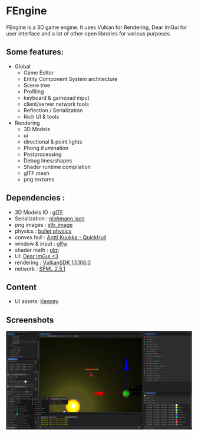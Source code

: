 # FEngine
FEngine is a 3D game engine. It uses Vulkan for Rendering, Dear ImGui for user interface and a lot of other open libraries for various purposes.

## Some features: 
* Global
	 * Game Editor
	 * Entity Component System architecture
	 * Scene tree
	 * Profiling
	 * keyboard & gamepad input
	 * client/server network tools
	 * Reflection / Serialization
	 * Rich UI & tools
* Rendering
	 * 3D Models
	 * ui
	 * directional & point lights
	 * Phong illumination
	 * Postprocessing
	 * Debug lines/shapes
	 * Shader runtime compilation
	 * glTF mesh 
	 * png textures

## Dependencies : 	
* 3D Models IO : [glTF ](https://github.com/KhronosGroup/glTF)	
* Serialization : [nlohmann json](https://github.com/nlohmann/json)
* png images : [stb_image](https://github.com/nothings/stb)
* physics : [bullet physics](https://github.com/bulletphysics/bullet3/blob/master/LICENSE.txt)
* convex hull : [Antti Kuukka - QuickHull ](https://github.com/akuukka/quickhull)
* window & input : [glfw](https://github.com/glfw/glfw)
* shader math : [glm](https://github.com/g-truc/glm)
* UI: [Dear ImGui <3](https://github.com/ocornut/imgui)
* rendering : [VulkanSDK 1.1.106.0](https://vulkan.lunarg.com/sdk/home)
* network : [SFML 2.5.1](https://www.sfml-dev.org/index.php)
	
## Content
* UI assets: [Kenney](https://kenney.nl/assets/ui-pack)
	
## Screenshots
![Editor preview](/docs/screenshot3.png)
